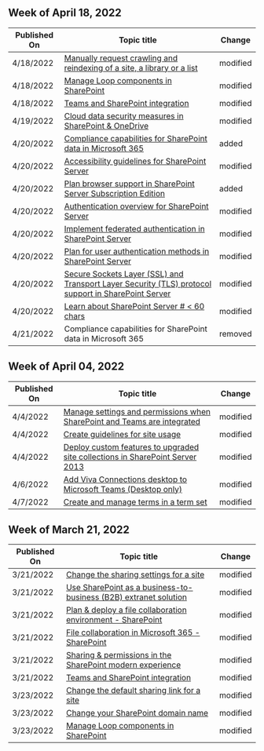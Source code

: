 <!-- This file is generated automatically each week. Changes made to this file will be overwritten.-->



## Week of April 18, 2022


| Published On |Topic title | Change |
|------|------------|--------|
| 4/18/2022 | [Manually request crawling and reindexing of a site, a library or a list](/SharePoint/crawl-site-content) | modified |
| 4/18/2022 | [Manage Loop components in SharePoint](/SharePoint/manage-loop-components) | modified |
| 4/18/2022 | [Teams and SharePoint integration](/SharePoint/teams-connected-sites) | modified |
| 4/19/2022 | [Cloud data security measures in SharePoint & OneDrive](/SharePoint/safeguarding-your-data) | modified |
| 4/20/2022 | [Compliance capabilities for SharePoint data in Microsoft 365](/SharePoint/compliance-policy-management) | added |
| 4/20/2022 | [Accessibility guidelines for SharePoint Server](/SharePoint/accessibility-guidelines) | modified |
| 4/20/2022 | [Plan browser support in SharePoint Server Subscription Edition](/SharePoint/install/browser-support-planning-subscription-edition) | added |
| 4/20/2022 | [Authentication overview for SharePoint Server](/SharePoint/security-for-sharepoint-server/authentication-overview) | modified |
| 4/20/2022 | [Implement federated authentication in SharePoint Server](/SharePoint/security-for-sharepoint-server/implement-saml-based-authentication-in-sharepoint-server) | modified |
| 4/20/2022 | [Plan for user authentication methods in SharePoint Server](/SharePoint/security-for-sharepoint-server/plan-user-authentication) | modified |
| 4/20/2022 | [Secure Sockets Layer (SSL) and Transport Layer Security (TLS) protocol support in SharePoint Server](/SharePoint/security-for-sharepoint-server/secure-sockets-layer-ssl-and-transport-layer-security-tls-protocol-support-in-sh) | modified |
| 4/20/2022 | [Learn about SharePoint Server # < 60 chars](/SharePoint/sharepoint-server) | modified |
| 4/21/2022 | Compliance capabilities for SharePoint data in Microsoft 365 | removed |


## Week of April 04, 2022


| Published On |Topic title | Change |
|------|------------|--------|
| 4/4/2022 | [Manage settings and permissions when SharePoint and Teams are integrated](/SharePoint/manage-teams-sharepoint-experiences) | modified |
| 4/4/2022 | [Create guidelines for site usage](/SharePoint/sites-usage-guidelines) | modified |
| 4/4/2022 | [Deploy custom features to upgraded site collections in SharePoint Server 2013](/SharePoint/upgrade-and-update/deploy-custom-features-to-upgraded-site-collections-in-sharepoint-server-2013) | modified |
| 4/6/2022 | [Add Viva Connections desktop to Microsoft Teams (Desktop only)](/SharePoint/viva-connections-desktop) | modified |
| 4/7/2022 | [Create and manage terms in a term set](/SharePoint/create-and-manage-terms) | modified |


## Week of March 21, 2022


| Published On |Topic title | Change |
|------|------------|--------|
| 3/21/2022 | [Change the sharing settings for a site](/SharePoint/change-external-sharing-site) | modified |
| 3/21/2022 | [Use SharePoint as a business-to-business (B2B) extranet solution](/SharePoint/create-b2b-extranet) | modified |
| 3/21/2022 | [Plan & deploy a file collaboration environment - SharePoint](/SharePoint/deploy-file-collaboration) | modified |
| 3/21/2022 | [File collaboration in Microsoft 365 - SharePoint](/SharePoint/intro-to-file-collaboration) | modified |
| 3/21/2022 | [Sharing & permissions in the SharePoint modern experience](/SharePoint/modern-experience-sharing-permissions) | modified |
| 3/21/2022 | [Teams and SharePoint integration](/SharePoint/teams-connected-sites) | modified |
| 3/23/2022 | [Change the default sharing link for a site](/SharePoint/change-default-sharing-link) | modified |
| 3/23/2022 | [Change your SharePoint domain name](/SharePoint/change-your-sharepoint-domain-name) | modified |
| 3/23/2022 | [Manage Loop components in SharePoint](/SharePoint/manage-loop-components) | modified |
